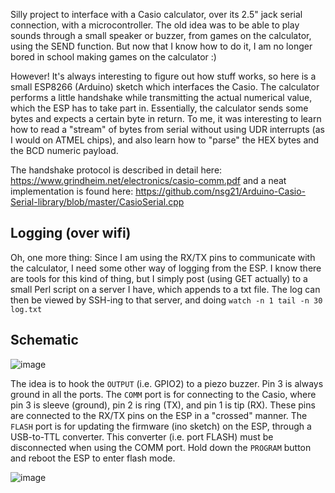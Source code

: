 Silly project to interface with a Casio calculator, over its 2.5" jack serial connection, with a microcontroller.
The old idea was to be able to play sounds through a small speaker or buzzer, from games on the calculator, using the SEND function.
But now that I know how to do it, I am no longer bored in school making games on the calculator :)

However! It's always interesting to figure out how stuff works, so here is a small ESP8266 (Arduino) sketch which interfaces the Casio.
The calculator performs a little handshake while transmitting the actual numerical value, which the ESP has to take part in.
Essentially, the calculator sends some bytes and expects a certain byte in return. To me, it was interesting to learn how to read a "stream" of bytes from serial without using UDR interrupts (as I would on ATMEL chips), and also learn how to "parse" the HEX bytes and the BCD numeric payload.

The handshake protocol is described in detail here: 
https://www.grindheim.net/electronics/casio-comm.pdf
and a neat implementation is found here:
https://github.com/nsg21/Arduino-Casio-Serial-library/blob/master/CasioSerial.cpp

## Logging (over wifi)

Oh, one more thing: Since I am using the RX/TX pins to communicate with the calculator, I need some other way of logging from the ESP.
I know there are tools for this kind of thing, but I simply post (using GET actually) to a small Perl script on a server I have, which appends to a txt file.
The log can then be viewed by SSH-ing to that server, and doing `watch -n 1 tail -n 30 log.txt`


## Schematic

![image](https://github.com/joakimgk/CaSound/assets/10852291/4ce267cf-28d8-472d-9075-1611e13c8fa0)

The idea is to hook the `OUTPUT` (i.e. GPIO2) to a piezo buzzer. Pin 3 is always ground in all the ports.
The `COMM` port is for connecting to the Casio, where pin 3 is sleeve (ground), pin 2 is ring (TX), and pin 1 is tip (RX).
These pins are connected to the RX/TX pins on the ESP in a "crossed" manner. The `FLASH` port is for updating the firmware (ino sketch) on the ESP, through a USB-to-TTL converter.
This converter (i.e. port FLASH) must be disconnected when using the COMM port. Hold down the `PROGRAM` button and reboot the ESP to enter flash mode.

![image](https://github.com/joakimgk/CaSound/assets/10852291/b21beb62-7521-4815-b455-5d496441e937)
